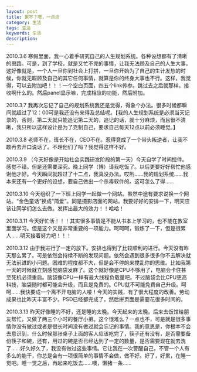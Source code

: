 ```yaml
---
layout: post
title: 累不？嗯，一点点
category: 生活
tags: 生活
keywords: 生活
description: 
---
```

2010.3.6
寒假里面，我一心着手研究自己的人生规划系统。各种设想都有了清晰的思路。可是，到了学校，就是又忙不完的事情，让我无法顾及自己的人生大事。这好像就是，一个人一旦你到社会上打拼，一旦你开始为了自己的生计发愁的时候，你就无暇顾及自己的其它任何事情，就算是你的终身大事也不行。这样，我觉得，可以去附加吧！！！一个空白页面，四五个link传参。跳过去之后就那样。接收啊什么的。然后panel显示嘛，完成相应的功能，然后附加。

2010.3.7
我再次忘记了自己的规划系统我还是觉得，得象个办法。很多时候都瞬间就超过了12：00可是我还没有来得及总结呢。【我的人生规划系统是必须当天记录的，否则，第二天就只能追记第二天的，追记的话，就十分麻烦，而且很不清晰，我只所以这样设计是为了克制自己，要求自己每天12点以前必须睡觉。】

2010.3.8
老师不在，班长不在，CEO不在。惹得竟成了一个带头叛逆者，让我不敢再去开口说话了。不理他们了吗？我觉得这样不好。

2010.3.9
（今天好像是开始社会实践研发阶段的第一天）今天自学了时间控件。感觉不错。但是还需要深究。晚上同学（博）请我吃饭了。以后更要好好帮忙他感谢他才好。今天瞬间就超过了十二点，我真没办法。哎哟……我的规划系统……我本来还有一个更好的设想，要自己做出一个杀毒软件的。这可怎么了得……

2010.3.10
今天组织了一下班上同学一起做一个网站。虽然中途有要求说换一个网站。“金色童话”换成“简爱”。同是摄影店面的网站。我要好好的安排一下，明天应该让同学们怎么去做。发挥出最大的效力！！哈哈！

2010.3.11
今天好忙活！！！其实很多事情是不能从书本上学习的，也不能在教室里面学习。但是这个又是非常重要的一项能力。呵呵呵，锻炼了一下，但是很累人……明天接着努力吧！！！

2010.3.12
由于我进行了一定的放下。安排也得到了比较顺利的进行。今天没有昨天那么累了。可是依然会持续不断的发现问题。依然会遇到很多很多你不去解决就无法前进的小问题。困难的程度都不大，但是会不停的来搅乱你的思维。比如我第一天的时候就立刻感觉脑袋发麻了。这个就好像是CPU不够用了，电脑会卡住甚至死机必须重启。脑袋像CPU一样有最大线程负载量吧。不过脑袋会比CPU更高科技，脑袋随时都可能会升级，而且是免费的。CPU就不可能免费自己升级。呵呵……我快要成一个离不开电脑的人喽！今天的实践，有了很大程度的改善。劳动成果也比昨天丰富不少。PSD已经都完成了，然后拼页面是需要花很多时间的。

2010.3.13
昨天好像睡的不好，还是睡的太晚。今天起来的太晚。后来去饭馆给朋友帮忙，又做了两三个小时的餐厅小弟。这个很难么？一点也不，可是就是很多事情你没有做过或者是很长时间没有做过就会忘记的事情。我的意思是，你根本不会去意识到，什么时候那张桌子上面的客人应该吃完了，筷子还有没有，是否需要备份筷子和碗，还有，用过的碗是否已经达到了一定的数量，是否需要现在就去洗了……好久好久了，我没有做过这些事情。它让我在一次警醒自己，不管一个人有多么的能干，你总是会有一项很简单的事情不会做，做不好。好了，好累，在睡一觉吧。睡一觉之后，再起来吃饭去……噢，懒猪一条……